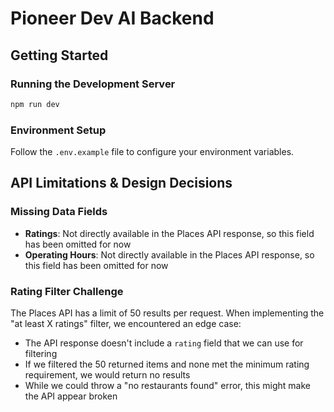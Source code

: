 # Pioneer Dev AI Backend

## Getting Started

### Running the Development Server
```bash
npm run dev
```

### Environment Setup
Follow the `.env.example` file to configure your environment variables.

## API Limitations & Design Decisions

### Missing Data Fields
- **Ratings**: Not directly available in the Places API response, so this field has been omitted for now
- **Operating Hours**: Not directly available in the Places API response, so this field has been omitted for now

### Rating Filter Challenge
The Places API has a limit of 50 results per request. When implementing the "at least X ratings" filter, we encountered an edge case:

- The API response doesn't include a `rating` field that we can use for filtering
- If we filtered the 50 returned items and none met the minimum rating requirement, we would return no results
- While we could throw a "no restaurants found" error, this might make the API appear broken
